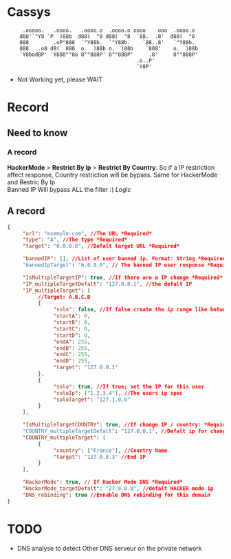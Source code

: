 # Cassys

```
     .ooooo.   .oooo.   .oooo.o  .oooo.o oooo    ooo  .oooo.o 
    d88'`"Y8 `P  )88b  d88(  "8 d88(  "8  `88.  .8'  d88(  "8 
    888        .oP"888  `"Y88b.  `"Y88b.    `88..8'   `"Y88b.  
    888   .o8 d8(  888  o.  )88b o.  )88b    `888'    o.  )88b 
    `Y8bod8P' `Y888""8o 8""888P' 8""888P'     .8'     8""888P' 
                                          .o..P'               
                                          `Y8P'
```

- Not Working yet, please WAIT

# Record

## Need to know

### A record
**HackerMode** > **Restrict By Ip** > **Restrict By Country**. So if a IP restriction affect response, Country restriction will be bypass. Same for HackerMode and Restric By Ip<br>
Banned IP Will bypass ALL the filter :) *Logic*

## A record
```JSON
{
     "url": "exemple.com", //The URL *Required*
     "type": "A", //The type *Required*
     "target": "0.0.0.0", //Defalt target URL *Required*

     "bannedIP": [], //List of user banned ip. Format: String *Required*
     "bannedIpTarget": "6.0.0.0", // The banned IP user response *Required*

     "IsMultipleTargetIP": true, //If there are a IP change *Required*
     "IP_multipleTargetDefalt": "127.0.0.1", //the defalt IP
     "IP_multipleTarget": [ 
          //Target: A.B.C.D
          {
               "solo": false, //If false create the ip range like between
               "startA": 0,
               "startB": 0,
               "startC": 0,
               "startD": 0,
               "endA": 255,
               "endB": 255,
               "endC": 255,
               "endD": 255,
               "target": "127.0.0.1"      
          },
          {
               "solo": true, //If true; set the IP for this user
               "soloIp": ["1.2.3.4"], //The users ip spec
               "soloTarget": "127.1.0.0"
          }
     ],

     "IsMultipleTargetCOUNTRY": true, //If change IP / country: *Required*
     "COUNTRY_multipleTargetDefalt": "127.0.0.1", //Defalt ip for change IP
     "COUNTRY_multipleTarget": [
          {
               "country": ["France"], //Country Name
               "target": "127.0.0.3" //End IP
          }
     ],

     "HackerMode": true, // If Hacker Mode DNS *Required*
     "HackerMode_targetDefalt": "27.0.0.0", //defalt HACKER mode ip
     "DNS_rebinding": true //Ennable DNS rebinding for this domain
}
```

# TODO

- DNS analyse to detect Other DNS serveur on the private network
